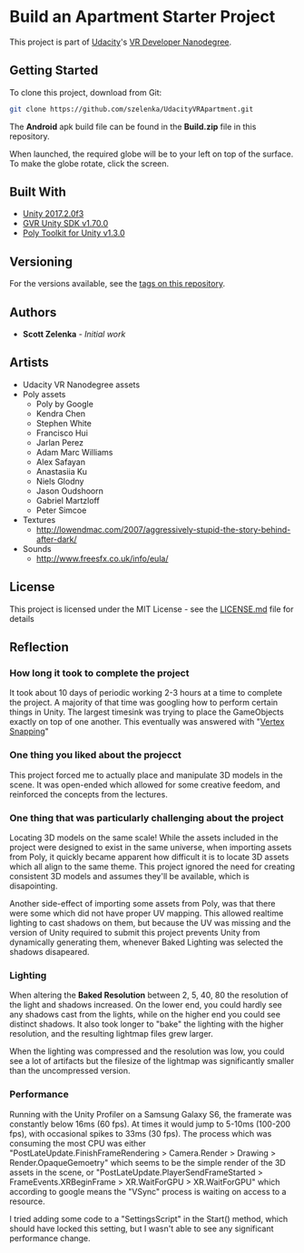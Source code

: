 # Build an Apartment Starter Project

This project is part of [Udacity](https://www.udacity.com "Udacity - Be in demand")'s [VR Developer Nanodegree](https://www.udacity.com/course/vr-developer-nanodegree--nd017).

## Getting Started

To clone this project, download from Git:
```bash
git clone https://github.com/szelenka/UdacityVRApartment.git
```

The **Android** apk build file can be found in the **Build.zip** file in this repository.

When launched, the required globe will be to your left on top of the surface. To make the globe rotate, click the screen.

## Built With
- [Unity 2017.2.0f3](https://unity3d.com/unity/whats-new/unity-2017.2.0)
- [GVR Unity SDK v1.70.0](https://github.com/googlevr/gvr-unity-sdk/tree/v1.70.0)
- [Poly Toolkit for Unity v1.3.0](https://developers.google.com/poly/develop/toolkit-unity)

## Versioning

For the versions available, see the [tags on this repository](https://github.com/szelenka/UdacityVRApartment/tags). 

## Authors

- **Scott Zelenka** - *Initial work* 

## Artists

- Udacity VR Nanodegree assets
- Poly assets
	- Poly by Google
	- Kendra Chen
	- Stephen White
	- Francisco Hui
	- Jarlan Perez
	- Adam Marc Williams
	- Alex Safayan
	- Anastasiia Ku
	- Niels Glodny
	- Jason Oudshoorn
	- Gabriel Martzloff
	- Peter Simcoe
- Textures
	- http://lowendmac.com/2007/aggressively-stupid-the-story-behind-after-dark/
- Sounds
	- http://www.freesfx.co.uk/info/eula/

## License

This project is licensed under the MIT License - see the [LICENSE.md](LICENSE.md) file for details

## Reflection

### How long it took to complete the project

It took about 10 days of periodic working 2-3 hours at a time to complete the project. A majority of that time was googling how to perform certain things in Unity. The largest timesink was trying to place the GameObjects exactly on top of one another. This eventually was answered with "[Vertex Snapping](https://docs.unity3d.com/Manual/PositioningGameObjects.html)"

### One thing you liked about the projecct

This project forced me to actually place and manipulate 3D models in the scene. It was open-ended which allowed for some creative feedom, and reinforced the concepts from the lectures.

### One thing that was particularly challenging about the project

Locating 3D models on the same scale! While the assets included in the project were designed to exist in the same universe, when importing assets from Poly, it quickly became apparent how difficult it is to locate 3D assets which all align to the same theme. This project ignored the need for creating consistent 3D models and assumes they'll be available, which is disapointing.

Another side-effect of importing some assets from Poly, was that there were some which did not have proper UV mapping. This allowed realtime lighting to cast shadows on them, but because the UV was missing and the version of Unity required to submit this project prevents Unity from dynamically generating them, whenever Baked Lighting was selected the shadows disapeared.

### Lighting

When altering the **Baked Resolution** between 2, 5, 40, 80 the resolution of the light and shadows increased. On the lower end, you could hardly see any shadows cast from the lights, while on the higher end you could see distinct shadows. It also took longer to "bake" the lighting with the higher resolution, and the resulting lightmap files grew larger.

When the lighting was compressed and the resolution was low, you could see a lot of artifacts but the filesize of the lightmap was significantly smaller than the uncompressed version.

### Performance

Running with the Unity Profiler on a Samsung Galaxy S6, the framerate was constantly below 16ms (60 fps). At times it would jump to 5-10ms (100-200 fps), with occasional spikes to 33ms (30 fps). The process which was consuming the most CPU was either "PostLateUpdate.FinishFrameRendering > Camera.Render > Drawing > Render.OpaqueGemoetry" which seems to be the simple render of the 3D assets in the scene, or "PostLateUpdate.PlayerSendFrameStarted > FrameEvents.XRBeginFrame > XR.WaitForGPU > XR.WaitForGPU" which according to google means the "VSync" process is waiting on access to a resource.

I tried adding some code to a "SettingsScript" in the Start() method, which should have locked this setting, but I wasn't able to see any significant performance change.